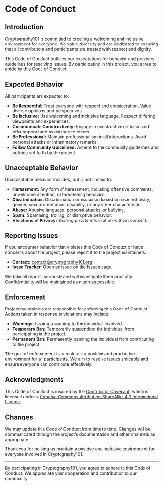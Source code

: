 # Code of Conduct

## Introduction

Cryptography101 is committed to creating a welcoming and inclusive environment for everyone. We value diversity and are dedicated to ensuring that all contributors and participants are treated with respect and dignity.

This Code of Conduct outlines our expectations for behavior and provides guidelines for resolving issues. By participating in this project, you agree to abide by this Code of Conduct.

## Expected Behavior

All participants are expected to:

- **Be Respectful:** Treat everyone with respect and consideration. Value diverse opinions and perspectives.
- **Be Inclusive:** Use welcoming and inclusive language. Respect differing viewpoints and experiences.
- **Communicate Constructively:** Engage in constructive criticism and offer support and assistance to others.
- **Be Professional:** Maintain professionalism in all interactions. Avoid personal attacks or inflammatory remarks.
- **Follow Community Guidelines:** Adhere to the community guidelines and policies set forth by the project.

## Unacceptable Behavior

Unacceptable behavior includes, but is not limited to:

- **Harassment:** Any form of harassment, including offensive comments, unwelcome attention, or threatening behavior.
- **Discrimination:** Discrimination or exclusion based on race, ethnicity, gender, sexual orientation, disability, or any other characteristic.
- **Abuse:** Abusive language, personal attacks, or bullying.
- **Spam:** Spamming, trolling, or disruptive behavior.
- **Violations of Privacy:** Sharing private information without consent.

## Reporting Issues

If you encounter behavior that violates this Code of Conduct or have concerns about the project, please report it to the project maintainers:

- **Contact:** [contact@cryptography101.org](mailto:contact@cryptography101.org)
- **Issue Tracker:** Open an issue on the [Issues page](https://github.com/your-username/cryptography101.org/issues).

We take all reports seriously and will investigate them promptly. Confidentiality will be maintained as much as possible.

## Enforcement

Project maintainers are responsible for enforcing this Code of Conduct. Actions taken in response to violations may include:

- **Warnings:** Issuing a warning to the individual involved.
- **Temporary Ban:** Temporarily suspending the individual from participating in the project.
- **Permanent Ban:** Permanently banning the individual from contributing to the project.

The goal of enforcement is to maintain a positive and productive environment for all participants. We aim to resolve issues amicably and ensure everyone can contribute effectively.

## Acknowledgments

This Code of Conduct is inspired by the [Contributor Covenant](https://www.contributor-covenant.org/), which is licensed under a [Creative Commons Attribution-ShareAlike 4.0 International License](https://creativecommons.org/licenses/by-sa/4.0/).

## Changes

We may update this Code of Conduct from time to time. Changes will be communicated through the project’s documentation and other channels as appropriate.

Thank you for helping us maintain a positive and inclusive environment for everyone involved in Cryptography101.

---

By participating in Cryptography101, you agree to adhere to this Code of Conduct. We appreciate your cooperation and contribution to our community.
